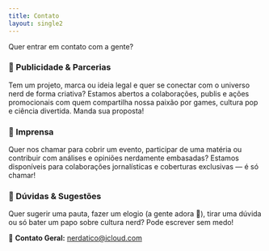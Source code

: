 ```yaml
---
title: Contato
layout: single2
---
```


Quer entrar em contato com a gente?

### 📣 Publicidade & Parcerias
Tem um projeto, marca ou ideia legal e quer se conectar com o universo nerd de forma criativa? Estamos abertos a colaborações, publis e ações promocionais com quem compartilha nossa paixão por games, cultura pop e ciência divertida. Manda sua proposta!

### 📰 Imprensa
Quer nos chamar para cobrir um evento, participar de uma matéria ou contribuir com análises e opiniões nerdamente embasadas? Estamos disponíveis para colaborações jornalísticas e coberturas exclusivas — é só chamar!

### 💬 Dúvidas & Sugestões
Quer sugerir uma pauta, fazer um elogio (a gente adora 💖), tirar uma dúvida ou só bater um papo sobre cultura nerd? Pode escrever sem medo!

📧 **Contato Geral:**
nerdatico@icloud.com